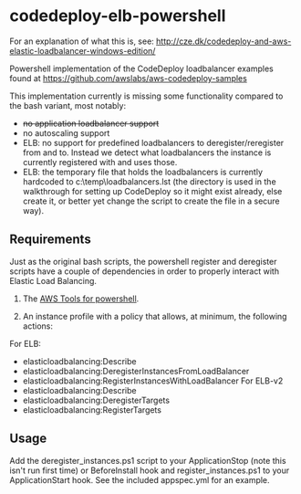 # codedeploy-elb-powershell

For an explanation of what this is, see: http://cze.dk/codedeploy-and-aws-elastic-loadbalancer-windows-edition/

Powershell implementation of the CodeDeploy loadbalancer examples found at https://github.com/awslabs/aws-codedeploy-samples

This implementation currently is missing some functionality compared to the bash variant, most notably:

* ~~no application loadbalancer support~~
* no autoscaling support
* ELB: no support for predefined loadbalancers to deregister/reregister from and to. Instead we detect what loadbalancers the instance is currently registered with and uses those.
* ELB: the temporary file that holds the loadbalancers is currently hardcoded to c:\temp\loadbalancers.lst (the directory is used in the walkthrough for setting up CodeDeploy so it might exist already, else create it, or better yet change the script to create the file in a secure way).

## Requirements

Just as the original bash scripts, the powershell register and deregister scripts have a couple of dependencies in order to properly interact with Elastic Load Balancing.

1. The [AWS Tools for powershell](https://aws.amazon.com/powershell/).  

2. An instance profile with a policy that allows, at minimum, the following actions:

For ELB:
- elasticloadbalancing:Describe
- elasticloadbalancing:DeregisterInstancesFromLoadBalancer
- elasticloadbalancing:RegisterInstancesWithLoadBalancer
For ELB-v2
- elasticloadbalancing:Describe
- elasticloadbalancing:DeregisterTargets
- elasticloadbalancing:RegisterTargets

## Usage

Add the deregister_instances.ps1 script to your ApplicationStop (note this isn't run first time) or BeforeInstall hook and register_instances.ps1 to your ApplicationStart hook. See the included appspec.yml for an example.

